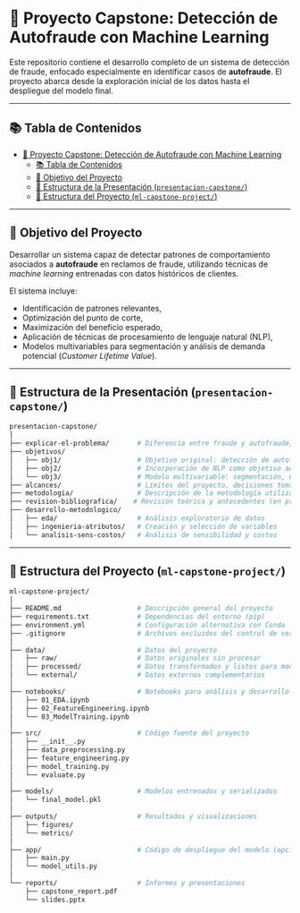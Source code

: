 # 🤖 Proyecto Capstone: Detección de Autofraude con Machine Learning

Este repositorio contiene el desarrollo completo de un sistema de detección de fraude, enfocado especialmente en identificar casos de **autofraude**. El proyecto abarca desde la exploración inicial de los datos hasta el despliegue del modelo final.

---

## 📚 Tabla de Contenidos

- [🤖 Proyecto Capstone: Detección de Autofraude con Machine Learning](#-proyecto-capstone-detección-de-autofraude-con-machine-learning)
  - [📚 Tabla de Contenidos](#-tabla-de-contenidos)
  - [🚀 Objetivo del Proyecto](#-objetivo-del-proyecto)
  - [🧱 Estructura de la Presentación (`presentacion-capstone/`)](#-estructura-de-la-presentación-presentacion-capstone)
  - [🧱 Estructura del Proyecto (`ml-capstone-project/`)](#-estructura-del-proyecto-ml-capstone-project)

---

## 🚀 Objetivo del Proyecto

Desarrollar un sistema capaz de detectar patrones de comportamiento asociados a **autofraude** en reclamos de fraude, utilizando técnicas de *machine learning* entrenadas con datos históricos de clientes.  

El sistema incluye:
- Identificación de patrones relevantes,
- Optimización del punto de corte,
- Maximización del beneficio esperado,
- Aplicación de técnicas de procesamiento de lenguaje natural (NLP),
- Modelos multivariables para segmentación y análisis de demanda potencial (*Customer Lifetime Value*).

---

## 🧱 Estructura de la Presentación (`presentacion-capstone/`)

```bash
presentacion-capstone/
│
├── explicar-el-problema/       # Diferencia entre fraude y autofraude, impacto en la industria
├── objetivos/                  
│   ├── obj1/                   # Objetivo original: detección de autofraude
│   ├── obj2/                   # Incorporación de NLP como objetivo adicional
│   └── obj3/                   # Modelo multivariable: segmentación, CLV y evaluación de demanda
├── alcances/                   # Límites del proyecto, decisiones tomadas
├── metodologia/                # Descripción de la metodología utilizada
├── revision-bibliografica/    # Revisión teórica y antecedentes (en progreso)
├── desarrollo-metodologico/
│   ├── eda/                    # Análisis exploratorio de datos
│   ├── ingenieria-atributos/   # Creación y selección de variables
│   └── analisis-sens-costos/   # Análisis de sensibilidad y costos
```

---

## 🧱 Estructura del Proyecto (`ml-capstone-project/`)

```bash
ml-capstone-project/
│
├── README.md                   # Descripción general del proyecto
├── requirements.txt            # Dependencias del entorno (pip)
├── environment.yml             # Configuración alternativa con Conda
├── .gitignore                  # Archivos excluidos del control de versiones
│
├── data/                       # Datos del proyecto
│   ├── raw/                    # Datos originales sin procesar
│   ├── processed/              # Datos transformados y listos para modelar
│   └── external/               # Datos externos complementarios
│
├── notebooks/                  # Notebooks para análisis y desarrollo
│   ├── 01_EDA.ipynb
│   ├── 02_FeatureEngineering.ipynb
│   └── 03_ModelTraining.ipynb
│
├── src/                        # Código fuente del proyecto
│   ├── __init__.py
│   ├── data_preprocessing.py
│   ├── feature_engineering.py
│   ├── model_training.py
│   └── evaluate.py
│
├── models/                     # Modelos entrenados y serializados
│   └── final_model.pkl
│
├── outputs/                    # Resultados y visualizaciones
│   ├── figures/
│   └── metrics/
│
├── app/                        # Código de despliegue del modelo (opcional)
│   ├── main.py
│   └── model_utils.py
│
└── reports/                    # Informes y presentaciones
    ├── capstone_report.pdf
    └── slides.pptx
```